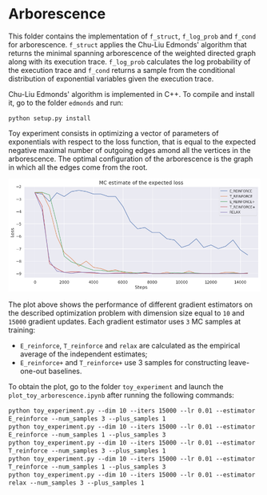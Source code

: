 # Arborescence

This folder contains the implementation of `f_struct`, `f_log_prob` and `f_cond` for arborescence. `f_struct` applies the Chu-Liu Edmonds' algorithm that returns the minimal spanning arborescence of the weighted directed graph along with its execution trace. `f_log_prob` calculates the log probability of the execution trace and `f_cond` returns a sample from the conditional distribution of exponential variables given the execution trace.

Chu-Liu Edmonds' algorithm is implemented in C++. To compile and install it, go to the folder `edmonds` and run:
```
python setup.py install
```
Toy experiment consists in optimizing a vector of parameters of exponentials with respect to the loss function, that is equal to the expected negative maximal number of outgoing edges amond all the vertices in the arborescence. The optimal configuration of the arborescence is the graph in which all the edges come from the root. 

<p align="middle">
	<img width="750" src="../figures/exp_arborescence.png">
</p>

The plot above shows the performance of different gradient estimators on the described optimization problem with dimension size equal to `10` and `15000` gradient updates. Each gradient estimator uses `3` MC samples at training: 

* `E_reinforce`, `T_reinforce` and `relax` are calculated as the empirical average of the independent estimates;
* `E_reinforce+` and `T_reinforce+` use 3 samples for constructing leave-one-out baselines.

To obtain the plot, go to the folder `toy_experiment` and launch the `plot_toy_arborescence.ipynb` after running the following commands:
```
python toy_experiment.py --dim 10 --iters 15000 --lr 0.01 --estimator E_reinforce --num_samples 3 --plus_samples 1 
python toy_experiment.py --dim 10 --iters 15000 --lr 0.01 --estimator E_reinforce --num_samples 1 --plus_samples 3
python toy_experiment.py --dim 10 --iters 15000 --lr 0.01 --estimator T_reinforce --num_samples 3 --plus_samples 1 
python toy_experiment.py --dim 10 --iters 15000 --lr 0.01 --estimator T_reinforce --num_samples 1 --plus_samples 3
python toy_experiment.py --dim 10 --iters 15000 --lr 0.01 --estimator relax --num_samples 3 --plus_samples 1
```
